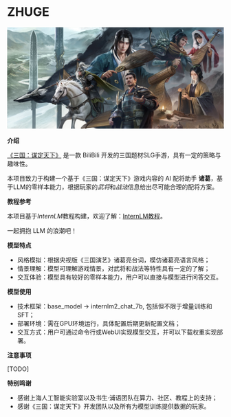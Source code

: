 # ZHUGE

![logo](./images/SanMouLLM.jpeg)

**介绍**

[《三国：谋定天下》](https://game.bilibili.com/nslg/gw/) 是一款 BiliBili 开发的三国题材SLG手游，具有一定的策略与趣味性。

本项目致力于构建一个基于《三国：谋定天下》游戏内容的 AI 配将助手 **诸葛**，基于LLM的零样本能力，根据玩家的*武将*和*战法*信息给出尽可能合理的配将方案。

**教程参考**

本项目基于*InternLM*教程构建，欢迎了解：[InternLM教程](https://github.com/InternLM/Tutorial/tree/camp3?tab=readme-ov-file)。

一起拥抱 LLM 的浪潮吧！

**模型特点**

- 风格模拟：根据央视版《三国演艺》诸葛亮台词，模仿诸葛亮语言风格；
- 情景理解：模型可理解游戏情景，对武将和战法等特性具有一定的了解；
- 交互体验：模型具有较好的零样本能力，用户可以直接与模型进行问答交互。

**模型使用**

- 技术框架：base_model -> internlm2_chat_7b, 包括但不限于增量训练和 SFT；
- 部署环境：需在GPU环境运行，具体配置后期更新配置文档；
- 交互方式：用户可通过命令行或WebUI实现模型交互，并可以下载权重实现部署。

**注意事项**

[TODO]

**特别鸣谢**

- 感谢上海人工智能实验室以及书生·浦语团队在算力、社区、教程上的支持；
- 感谢《三国：谋定天下》开发团队以及所有为模型训练提供数据的玩家。


